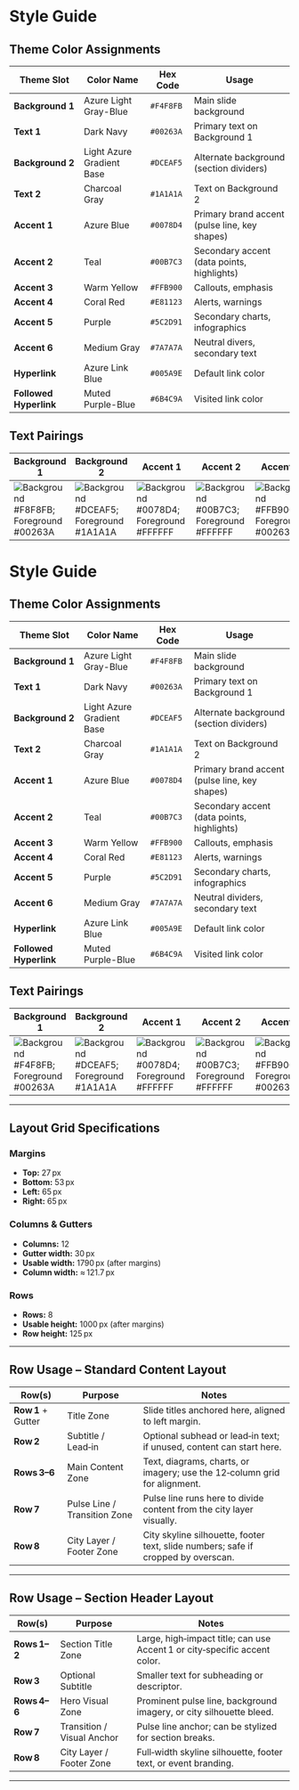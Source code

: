 # Style Guide

## Theme Color Assignments

| Theme Slot             | Color Name                | Hex Code  | Usage                                         |
| ---------------------- | ------------------------- | --------- | --------------------------------------------- |
| **Background 1**       | Azure Light Gray-Blue     | `#F4F8FB` | Main slide background                         |
| **Text 1**             | Dark Navy                 | `#00263A` | Primary text on Background 1                  |
| **Background 2**       | Light Azure Gradient Base | `#DCEAF5` | Alternate background (section dividers)       |
| **Text 2**             | Charcoal Gray             | `#1A1A1A` | Text on Background 2                          |
| **Accent 1**           | Azure Blue                | `#0078D4` | Primary brand accent (pulse line, key shapes) |
| **Accent 2**           | Teal                      | `#00B7C3` | Secondary accent (data points, highlights)    |
| **Accent 3**           | Warm Yellow               | `#FFB900` | Callouts, emphasis                            |
| **Accent 4**           | Coral Red                 | `#E81123` | Alerts, warnings                              |
| **Accent 5**           | Purple                    | `#5C2D91` | Secondary charts, infographics                |
| **Accent 6**           | Medium Gray               | `#7A7A7A` | Neutral divers, secondary text                |
| **Hyperlink**          | Azure Link Blue           | `#005A9E` | Default link color                            |
| **Followed Hyperlink** | Muted Purple-Blue         | `#6B4C9A` | Visited link color                            |

## Text Pairings

| Background 1                                                 | Background 2                                                 | Accent 1                                                     | Accent 2                                                     | Accent 3                                                     | Accent 4                                                     | Accent 5                                                     | Accent 6                                                     |
| ------------------------------------------------------------ | ------------------------------------------------------------ | ------------------------------------------------------------ | ------------------------------------------------------------ | ------------------------------------------------------------ | ------------------------------------------------------------ | ------------------------------------------------------------ | ------------------------------------------------------------ |
| ![Background #F8F8FB; Foreground #00263A](https://placehold.co/150x100/F4F8FB/00263A?text=F8F8FB\n00263A) | ![Background #DCEAF5; Foreground #1A1A1A](https://placehold.co/150x100/DCEAF5/1A1A1A?text=DCEAF5\n1A1A1A) | ![Background #0078D4; Foreground #FFFFFF](https://placehold.co/150x100/0078D4/FFFFFF?text=0078D4\nFFFFFF) | ![Background #00B7C3; Foreground #FFFFFF](https://placehold.co/150x100/00B7C3/FFFFFF?text=00B7C3\nFFFFFF) | ![Background #FFB900; Foreground #00263A](https://placehold.co/150x100/FFB900/00263A?text=FFB900\n00263A) | ![Background #E811230; Foreground #FFFFFF](https://placehold.co/150x100/E81123/FFFFFF?text=E81123\nFFFFFF) | ![Background #5C2D91; Foreground #FFFFFF](https://placehold.co/150x100/5C2D91/FFFFFF?text=5C2D91\nFFFFFF) | ![Background #5C2D91; Foreground #FFFFFF](https://placehold.co/150x100/05C2D91/FFFFFF?text=5C2D91\nFFFFFF) |















# Style Guide

## Theme Color Assignments

| Theme Slot             | Color Name                | Hex Code  | Usage                                         |
| ---------------------- | ------------------------- | --------- | --------------------------------------------- |
| **Background 1**       | Azure Light Gray-Blue     | `#F4F8FB` | Main slide background                         |
| **Text 1**             | Dark Navy                 | `#00263A` | Primary text on Background 1                  |
| **Background 2**       | Light Azure Gradient Base | `#DCEAF5` | Alternate background (section dividers)       |
| **Text 2**             | Charcoal Gray             | `#1A1A1A` | Text on Background 2                          |
| **Accent 1**           | Azure Blue                | `#0078D4` | Primary brand accent (pulse line, key shapes) |
| **Accent 2**           | Teal                      | `#00B7C3` | Secondary accent (data points, highlights)    |
| **Accent 3**           | Warm Yellow               | `#FFB900` | Callouts, emphasis                            |
| **Accent 4**           | Coral Red                 | `#E81123` | Alerts, warnings                              |
| **Accent 5**           | Purple                    | `#5C2D91` | Secondary charts, infographics                |
| **Accent 6**           | Medium Gray               | `#7A7A7A` | Neutral dividers, secondary text              |
| **Hyperlink**          | Azure Link Blue           | `#005A9E` | Default link color                            |
| **Followed Hyperlink** | Muted Purple-Blue         | `#6B4C9A` | Visited link color                            |

## Text Pairings

| Background 1                                                 | Background 2                                                 | Accent 1                                                     | Accent 2                                                     | Accent 3                                                     | Accent 4                                                     | Accent 5                                                     | Accent 6                                                     |
| ------------------------------------------------------------ | ------------------------------------------------------------ | ------------------------------------------------------------ | ------------------------------------------------------------ | ------------------------------------------------------------ | ------------------------------------------------------------ | ------------------------------------------------------------ | ------------------------------------------------------------ |
| ![Background #F4F8FB; Foreground #00263A](https://placehold.co/150x100/F4F8FB/00263A?text=F4F8FB\n00263A) | ![Background #DCEAF5; Foreground #1A1A1A](https://placehold.co/150x100/DCEAF5/1A1A1A?text=DCEAF5\n1A1A1A) | ![Background #0078D4; Foreground #FFFFFF](https://placehold.co/150x100/0078D4/FFFFFF?text=0078D4\nFFFFFF) | ![Background #00B7C3; Foreground #FFFFFF](https://placehold.co/150x100/00B7C3/FFFFFF?text=00B7C3\nFFFFFF) | ![Background #FFB900; Foreground #00263A](https://placehold.co/150x100/FFB900/00263A?text=FFB900\n00263A) | ![Background #E81123; Foreground #FFFFFF](https://placehold.co/150x100/E81123/FFFFFF?text=E81123\nFFFFFF) | ![Background #5C2D91; Foreground #FFFFFF](https://placehold.co/150x100/5C2D91/FFFFFF?text=5C2D91\nFFFFFF) | ![Background #7A7A7A; Foreground #FFFFFF](https://placehold.co/150x100/7A7A7A/FFFFFF?text=7A7A7A\nFFFFFF) |

---

## Layout Grid Specifications

### Margins
- **Top:** 27 px  
- **Bottom:** 53 px  
- **Left:** 65 px  
- **Right:** 65 px  

### Columns & Gutters
- **Columns:** 12  
- **Gutter width:** 30 px  
- **Usable width:** 1790 px (after margins)  
- **Column width:** ≈ 121.7 px  

### Rows
- **Rows:** 8  
- **Usable height:** 1000 px (after margins)  
- **Row height:** 125 px  

---

## Row Usage – Standard Content Layout

| Row(s)             | Purpose                      | Notes                                                        |
| ------------------ | ---------------------------- | ------------------------------------------------------------ |
| **Row 1** + Gutter | Title Zone                   | Slide titles anchored here, aligned to left margin.          |
| **Row 2**          | Subtitle / Lead‑in           | Optional subhead or lead‑in text; if unused, content can start here. |
| **Rows 3–6**       | Main Content Zone            | Text, diagrams, charts, or imagery; use the 12‑column grid for alignment. |
| **Row 7**          | Pulse Line / Transition Zone | Pulse line runs here to divide content from the city layer visually. |
| **Row 8**          | City Layer / Footer Zone     | City skyline silhouette, footer text, slide numbers; safe if cropped by overscan. |

---

## Row Usage – Section Header Layout

| Row(s)       | Purpose                    | Notes                                                        |
| ------------ | -------------------------- | ------------------------------------------------------------ |
| **Rows 1–2** | Section Title Zone         | Large, high‑impact title; can use Accent 1 or city‑specific accent color. |
| **Row 3**    | Optional Subtitle          | Smaller text for subheading or descriptor.                   |
| **Rows 4–6** | Hero Visual Zone           | Prominent pulse line, background imagery, or city silhouette bleed. |
| **Row 7**    | Transition / Visual Anchor | Pulse line anchor; can be stylized for section breaks.       |
| **Row 8**    | City Layer / Footer Zone   | Full‑width skyline silhouette, footer text, or event branding. |

---